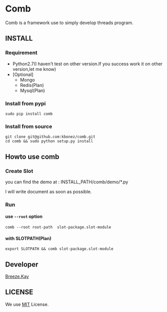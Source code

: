 Comb
============


Comb is a framework use to simply develop threads program.



## INSTALL

### Requirement


- Python2.7(I haven't test on other version.If you success work it on other version,let me know)
- [Optional] 
	- Mongo
	- Redis(Plan)
	- Mysql(Plan)



### Install from pypi

	sudo pip install comb


### Install from source

	git clone git@github.com:kbonez/comb.git
	cd comb && sudo python setup.py install



## Howto use comb

### Create Slot

you can find the demo at : INSTALL_PATH/comb/demo/*.py

I will write document as soon as possible.

### Run
####  use `--root` option
	comb --root root-path  slot-package.slot-module

#### with SLOTPATH(Plan)
	export SLOTPATH && comb slot-package.slot-module
		 



## Developer
[Breeze.Kay](mailto:wangwenpei@kbonez.com)

## LICENSE
We use [MIT](http://opensource.org/licenses/MIT) License.





